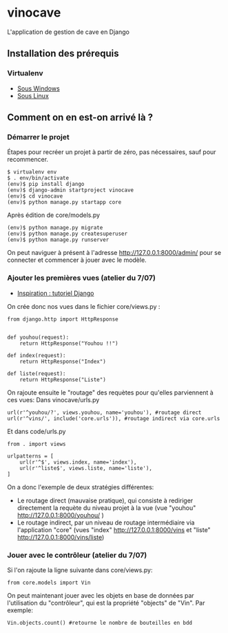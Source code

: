 # vinocave
L'application de gestion de cave en Django

## Installation des prérequis
### Virtualenv
* [Sous Windows](https://pymote.readthedocs.io/en/latest/install/windows_virtualenv.html)
* [Sous Linux](https://virtualenv.pypa.io/en/stable/installation/)



## Comment on en est-on arrivé là ?
### Démarrer le projet
Étapes pour recréer un projet à partir de zéro, pas nécessaires, sauf pour recommencer.

```
$ virtualenv env
$ . env/bin/activate
(env)$ pip install django
(env)$ django-admin startproject vinocave
(env)$ cd vinocave
(env)$ python manage.py startapp core
```

Après édition de core/models.py

```
(env)$ python manage.py migrate
(env)$ python manage.py createsuperuser
(env)$ python manage.py runserver
```

On peut naviguer à présent à l'adresse http://127.0.0.1:8000/admin/ pour se connecter et commencer à jouer avec le modèle.

### Ajouter les premières vues (atelier du 7/07)
* [Inspiration : tutoriel Django](https://docs.djangoproject.com/fr/1.11/intro/tutorial01/)

On crée donc nos vues dans le fichier core/views.py :

```
from django.http import HttpResponse


def youhou(request):
    return HttpResponse("Youhou !!")

def index(request):
    return HttpResponse("Index")

def liste(request):
    return HttpResponse("Liste")
```

On rajoute ensuite le "routage" des requètes pour qu'elles parviennent à ces vues:
Dans vinocave/urls.py
```
url(r'^youhou/?', views.youhou, name='youhou'), #routage direct
url(r'^vins/', include('core.urls')), #routage indirect via core.urls
```

Et dans code/urls.py

```
from . import views

urlpatterns = [
    url(r'^$', views.index, name='index'),
    url(r'^liste$', views.liste, name='liste'),
]

```

On a donc l'exemple de deux stratégies différentes:
* Le routage direct (mauvaise pratique), qui consiste à rediriger directement la requète du niveau projet à la vue (vue "youhou" http://127.0.0.1:8000/youhou/ )
* Le routage indirect, par un niveau de routage intermédiaire via l'application "core" (vues "index" http://127.0.0.1:8000/vins et "liste" http://127.0.0.1:8000/vins/liste)

### Jouer avec le contrôleur (atelier du 7/07)
Si l'on rajoute la ligne suivante dans core/views.py:
```
from core.models import Vin
```
On peut maintenant jouer avec les objets en base de données par l'utilisation du "contrôleur", qui est la propriété "objects" de "Vin". Par exemple:
```
Vin.objects.count() #retourne le nombre de bouteilles en bdd
```
